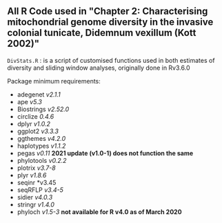## All R Code used in "Chapter 2: Characterising mitochondrial genome diversity in the invasive colonial tunicate, Didemnum vexillum (Kott 2002)"

`DivStats.R` : is a script of customised functions used in both estimates of diversity and sliding window analyses, originally done in Rv3.6.0

Package minimum requirements: 

- adegenet *v2.1.1* 
- ape *v5.3*
- Biostrings *v2.52.0* 
- circlize *0.4.6*
- dplyr *v1.0.2*
- ggplot2 *v3.3.3*
- ggthemes *v4.2.0*
- haplotypes *v1.1.2*
- pegas *v0.11*   **2021 update (v1.0-1) does not function the same**
- phylotools *v0.2.2*
- plotrix *v3.7-8*
- plyr *v1.8.6*
- seqinr *v3.45
- seqRFLP *v3.4-5*
- sidier *v4.0.3*
- stringr *v1.4.0*
- phyloch  *v1.5-3* **not available for R v4.0 as of March 2020**
